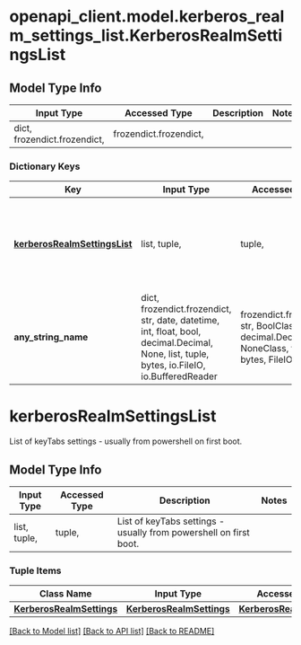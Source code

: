# openapi_client.model.kerberos_realm_settings_list.KerberosRealmSettingsList

## Model Type Info
Input Type | Accessed Type | Description | Notes
------------ | ------------- | ------------- | -------------
dict, frozendict.frozendict,  | frozendict.frozendict,  |  | 

### Dictionary Keys
Key | Input Type | Accessed Type | Description | Notes
------------ | ------------- | ------------- | ------------- | -------------
**[kerberosRealmSettingsList](#kerberosRealmSettingsList)** | list, tuple,  | tuple,  | List of keyTabs settings - usually from powershell on first boot. | 
**any_string_name** | dict, frozendict.frozendict, str, date, datetime, int, float, bool, decimal.Decimal, None, list, tuple, bytes, io.FileIO, io.BufferedReader | frozendict.frozendict, str, BoolClass, decimal.Decimal, NoneClass, tuple, bytes, FileIO | any string name can be used but the value must be the correct type | [optional]

# kerberosRealmSettingsList

List of keyTabs settings - usually from powershell on first boot.

## Model Type Info
Input Type | Accessed Type | Description | Notes
------------ | ------------- | ------------- | -------------
list, tuple,  | tuple,  | List of keyTabs settings - usually from powershell on first boot. | 

### Tuple Items
Class Name | Input Type | Accessed Type | Description | Notes
------------- | ------------- | ------------- | ------------- | -------------
[**KerberosRealmSettings**](KerberosRealmSettings.md) | [**KerberosRealmSettings**](KerberosRealmSettings.md) | [**KerberosRealmSettings**](KerberosRealmSettings.md) |  | 

[[Back to Model list]](../../README.md#documentation-for-models) [[Back to API list]](../../README.md#documentation-for-api-endpoints) [[Back to README]](../../README.md)

